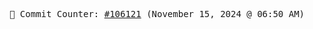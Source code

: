 <p align="center">
    <samp>
        📮 Commit Counter: <a href="https://github.com/Javascript-void0/Javascript-void0/commits/main">#106121</a> (November 15, 2024 @ 06:50 AM)
    </samp>
</p>